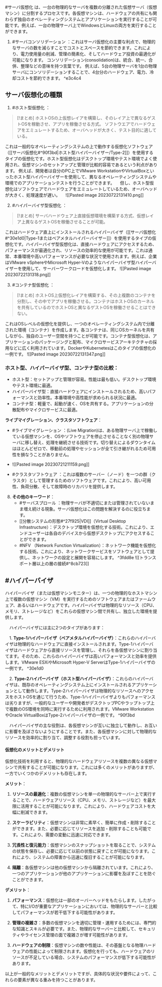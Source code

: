#サーバ仮想化 は、一台の物理的なサーバを複数の分離された仮想サーバ（仮想マシン）に分割するプロセスです。各仮想マシンは、ハードウェアの共有にも関わらず独自のオペレーティングシステムとアプリケーションを実行することが可能です。例えば、一台の物理サーバ上でWindowsとLinuxの両方を実行することができます。

1. #サーバコンソリデーション ：これはサーバ仮想化の主要な利点で、物理的なサーバの数を減らすことでコストとスペースを節約できます。これにより、電力使用量の削減、管理の簡素化、そしてハードウェア投資の最適化が可能になります。
   コンソリデーション(consolidation)は、統合、統一、合併、整理などの意味を持つ言葉です。
   例えば、5台の物理サーバを1台の物理サーバにコンソリデーションすることで、4台分のハードウェア、電力、冷却コストを節約できます。 ^e3c4c4

## サーバ仮想化の種類
1. #ホスト型仮想化 ：
   
> [!まとめ] 
> ホストOSの上仮想レイアを構築し、そのレイア上で異なるゲストOSを稼動させ、アプリを稼働させる方式。
> ソフトウエアでハードウェアをエミュレートするため、オーバヘッドが大きく、テスト目的に適している。

   これは一般的なオペレーティングシステムの上で動作する仮想化ソフトウェア（[[サーバ仮想化#^90f3bd|ホスト型ハイパーバイザー/Type-2]]）を使用するタイプの仮想化です。ホスト型仮想化はデスクトップ環境やテスト環境でよく使用され、仮想マシンのセットアップと管理が比較的容易であるという利点があります。
   例えば、開発者は自分のPC上でVMware WorkstationやVirtualBoxといったホスト型ハイパーバイザーを使用して、異なるオペレーティングシステムや環境でのアプリケーションテストを行うことができます。
　但し、ホスト型仮想化はソフトウェアでハードウェアをエミュレートしているため、オーバヘッドが大きく、処理速度が遅い。
　![[Pasted image 20230722131410.png]]

2. #ハイパーバイザ型仮想化 ：
   
> [!まとめ] 
> サーバハードウェア上直接仮想環境を構築する方式、仮想レイア上異なるゲストOSを稼働させることが可能。


   これはハードウェア直上にインストールされるハイパーバイザ（[[サーバ仮想化#^30e1d0|Type-1またはベアメタルハイパーバイザー]]）を使用するタイプの仮想化です。ハイパーバイザ型仮想化は、直接ハードウェアにアクセスするため、パフォーマンスが最適化され、リソースの効率的な使用が可能です。これは通常、本番環境や高いパフォーマンスが必要な状況で使用されます。例えば、企業はVMware vSphereやMicrosoft Hyper-Vのようなハイパーバイザ型ハイパーバイザーを使用して、サーバーワークロードを仮想化します。
   ![[Pasted image 20230722131318.png]]
　


3. #コンテナ型仮想化 ：
   
   
> [!まとめ] 
> ホストOS上仮想化レイアを構築する、その上複数のコンテナを分割し、その中でアプリを稼働させる。コンテナはホストOSのカーネルを共有しているのでホストOSと異なるゲストOSを稼働させることはできない。

   これはOSレベルの仮想化を提供し、一つのオペレーティングシステム内で分離された環境（コンテナ）を作成します。各コンテナは、同じOSカーネルを共有しながら、独自のユーザー空間を持つことが可能です。コンテナ型仮想化は、アプリケーションのパッケージングと配布、マイクロサービスアーキテクチャの採用などに広く利用されています。DockerやKubernetesはこのタイプの仮想化の一例です。
   ![[Pasted image 20230722131347.png]]

### ホスト型、ハイパーバイザ型、コンテナ型の比較：
   - ホスト型：セットアップと管理が容易。性能は最も低い。デスクトップ環境やテスト環境に最適。
   - ハイパーバイザ型：直接ハードウェアにインストールされるため、高いパフォーマンスと効率性。本番環境や高性能が求められる状況に最適。
   - コンテナ型：軽量で、起動が速く、OSを共有する。アプリケーションの分散配布やマイクロサービスに最適。

**ライブマイグレーション、クラスタソフトウェア**：
   - #ライブマイグレーション ：(Live Migration)は、ある物理サーバ上で稼働している仮想マシンを、OSやソフトウェアを停止させることなく別の物理サーバに移し替え、処理を継続させる技術です。切り替えによるダウンタイムはほとんどゼロで、移動前の処理やセッションが全て引き継がれるため可用性を損なうことがありません。
   - ![[Pasted image 20230721211159.png]]
   
   - #クラスタソフトウェア ：これは複数のサーバー（ノード）を一つの群（クラスタ）として管理するためのソフトウェアです。これにより、高い可用性、負荷分散、そして故障時のリカバリを提供します。

8. **その他のキーワード**：
   - #サーバスプロール ：物理サーバが不適切にまたは管理されていないまま増え続ける現象。サーバ仮想化はこの問題を解決するのに役立ちます。
   - [[分散システムの形態#^27f925|VDI]]（Virtual Desktop Infrastructure）：デスクトップ環境を仮想化する技術。これにより、エンドユーザーは各自のデバイスから仮想デスクトップにアクセスすることができます。
   - #NFV （Network Function Virtualization）：ネットワーク機能を仮想化する技術。これにより、ネットワークサービスをソフトウェアとして提供し、ネットワークの設定と展開を容易にします。 ^3fdd8e
     ![[トランスポート層以上の層の接続#^8cb723]]

## #ハイパーバイザ

ハイパーバイザ（または仮想マシンモニター）は、一つの物理的なホストマシン上で複数の仮想マシン（VM）を実行するためのソフトウェアまたはファームウェア、あるいはハードウェアです。ハイパーバイザは物理的なリソース（CPU、メモリ、ストレージなど）をこれらの仮想マシン間で共有し、独立した環境を提供します。

　ハイパーバイザには主に2つのタイプがあります：

　1. **Type-1ハイパーバイザ（ベアメタルハイパーバイザ）**：これらのハイパーバイザは物理的なハードウェアに直接インストールされます。Type-1ハイパーバイザはハードウェアから直接リソースを管理し、それらを各仮想マシンに割り当てます。そのため、これらのハイパーバイザは高いパフォーマンスと効率を提供します。VMware ESXiやMicrosoft Hyper-V ServerはType-1ハイパーバイザの一例です。 ^30e1d0

　2. **Type-2ハイパーバイザ（ホスト型ハイパーバイザ）**：これらのハイパーバイザは、既存のオペレーティングシステム上にインストールされるアプリケーションとして動作します。Type-2ハイパーバイザは物理的なリソースへのアクセスをホストOSを通じて行うため、Type-1ハイパーバイザよりもパフォーマンスは劣りますが、一般的なユーザーや開発者がデスクトップPCやラップトップ上で複数のOS環境を同時に実行するために利用されます。VMware WorkstationやOracle VirtualBoxはType-2ハイパーバイザの一例です。 ^90f3bd

　ハイパーバイザの主な役割は、各仮想マシンが互いに独立して動作し、お互いに影響を及ぼさないようにすることです。また、各仮想マシンに対して物理的なリソースを効率的に割り当て、調整する役割も担っています。

#### 仮想化のメリットとデメリット
仮想化技術を利用すると、物理的なハードウェアリソースを複数の異なる仮想マシンで共有することが可能になります。これには多くのメリットがありますが、一方でいくつかのデメリットも存在します。

**メリット**：

1. **リソースの最適化**：複数の仮想マシンを単一の物理的なサーバー上で実行することで、ハードウェアリソース（CPU、メモリ、ストレージなど）を最大限に活用することが可能になります。これにより、ハードウェアコストを大幅に削減できます。

2. **スケーラビリティ**：仮想マシンは非常に素早く、簡単に作成・削除することができます。また、必要に応じてリソースを追加・削除することも可能です。これにより、需要の変動に迅速に対応できます。

3. **冗長性と復元能力**：仮想マシンのスナップショットを取ることで、システムの状態を保存し、必要に応じて以前の状態に戻すことが可能になります。これにより、システムの障害から迅速に復旧することが可能になります。

4. **隔離**：各仮想マシンは他の仮想マシンから隔離されています。これにより、一つのアプリケーションが他のアプリケーションに影響を及ぼすことを防ぐことができます。

**デメリット**：

1. **パフォーマンス**：仮想化は一部のオーバーヘッドをもたらします。したがって、特にI/Oが重要なアプリケーションにおいては、物理的なサーバーと比較してパフォーマンスが若干低下する可能性があります。

2. **管理の複雑さ**：多数の仮想マシンを適切に管理・運用するためには、専門的な知識とスキルが必要です。また、物理的なサーバーと比較して、セキュリティやライセンス管理の面で複雑さが増す可能性があります。

3. **ハードウェアの制限**：仮想マシンの数や性能は、その基盤となる物理ハードウェアの性能によって制限されます。仮想化を行っても、ハードウェアのリソースが不足している場合、システムのパフォーマンスが低下する可能性があります。

以上が一般的なメリットとデメリットですが、具体的な状況や要件によって、これらの要素が異なる重みを持つことがあります。


